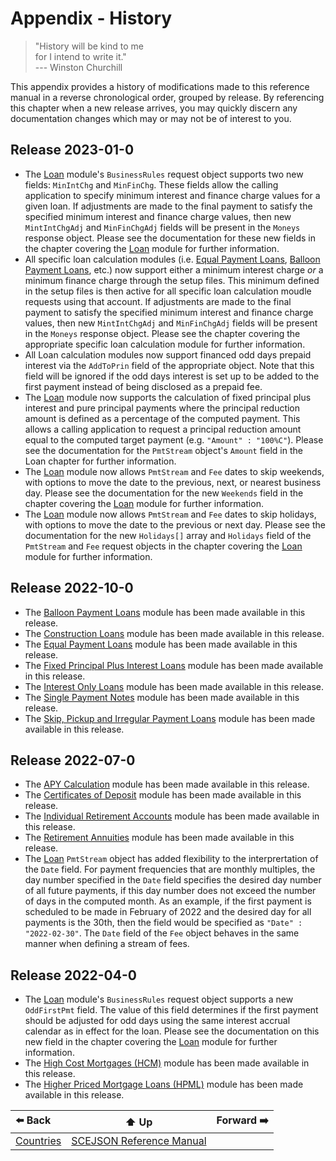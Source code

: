 # Appendix - History

> "History will be kind to me  
>  for I intend to write it."  
>  --- Winston Churchill

This appendix provides a history of modifications made to this reference manual
in a reverse chronological order, grouped by release. By referencing this
chapter when a new release arrives, you may quickly discern any documentation
changes which may or may not be of interest to you.

## Release 2023-01-0
* The [Loan](module-loan.md) module's `BusinessRules` request object supports
  two new fields: `MinIntChg` and `MinFinChg`. These fields allow the calling
  application to specify minimum interest and finance charge values for a given
  loan. If adjustments are made to the final payment to satisfy the specified
  minimum interest and finance charge values, then new `MintIntChgAdj` and
  `MinFinChgAdj` fields will be present in the `Moneys` response object. Please
  see the documentation for these new fields in the chapter covering the
  [Loan](module-loan.md) module for further information.
* All specific loan calculation modules (i.e. [Equal Payment
  Loans](module-equalpmt.md), [Balloon Payment Loans](module-balloon.md), etc.)
  now support either a minimum interest charge *or* a minimum finance charge
  through the setup files. This minimum defined in the setup files is then
  active for all specific loan calculation moudle requests using that account.
  If adjustments are made to the final payment to satisfy the specified minimum
  interest and finance charge values, then new `MintIntChgAdj` and
  `MinFinChgAdj` fields will be present in the `Moneys` response object. Please
  see the chapter covering the appropriate specific loan calculation module for
  further information.
* All Loan calculation modules now support financed odd days prepaid interest
  via the `AddToPrin` field of the appropriate object. Note that this field will
  be ignored if the odd days interest is set up to be added to the first payment
  instead of being disclosed as a prepaid fee.
* The [Loan](module-loan.md) module now supports the calculation of fixed principal
  plus interest and pure principal payments where the principal reduction amount
  is defined as a percentage of the computed payment. This allows a calling
  application to request a principal reduction amount equal to the computed target
  payment (e.g. `"Amount" : "100%C"`). Please see the documentation for the
  `PmtStream` object's `Amount` field in the Loan chapter for further information.
* The [Loan](module-loan.md) module now allows `PmtStream` and `Fee` dates to
  skip weekends, with options to move the date to the previous, next, or nearest
  business day. Please see the documentation for the new `Weekends` field in the
  chapter covering the [Loan](module-loan.md) module for further information.
* The [Loan](module-loan.md) module now allows `PmtStream` and `Fee` dates to
  skip holidays, with options to move the date to the previous or next day.
  Please see the documentation for the new `Holidays[]` array and `Holidays`
  field of the `PmtStream` and `Fee` request objects in the chapter covering the
  [Loan](module-loan.md) module for further information.



## Release 2022-10-0
* The [Balloon Payment Loans](module-construction.md) module has been made
  available in this release.
* The [Construction Loans](module-construction.md) module has been made
  available in this release.
* The [Equal Payment Loans](module-construction.md) module has been made
  available in this release.
* The [Fixed Principal Plus Interest Loans](module-principalplus.md) module has
  been made available in this release.
* The [Interest Only Loans](module-interestonly.md) module has been made
  available in this release.
* The [Single Payment Notes](module-singlepmt.md) module has been made available
  in this release.
* The [Skip, Pickup and Irregular Payment Loans](module-irregular.md) module has
  been made available in this release.

## Release 2022-07-0
* The [APY Calculation](module-apy.md) module has been made available in this
  release.
* The [Certificates of Deposit](module-cd.md) module has been made available in
  this release.
* The [Individual Retirement Accounts](module-ira.md) module has been made
  available in this release.
* The [Retirement Annuities](module-annuity.md) module has been made
  available in this release.
* The [Loan](module-loan.md) `PmtStream` object has added flexibility to the
  interprertation of the `Date` field. For payment frequencies that are monthly
  multiples, the day number specified in the `Date` field specifies the desired
  day number of all future payments, if this day number does not exceed the
  number of days in the computed month. As an example, if the first payment is
  scheduled to be made in February of 2022 and the desired day for all payments
  is the 30th, then the field would be specified as `"Date" : "2022-02-30"`.
  The `Date` field of the `Fee` object behaves in the same manner when defining
  a stream of fees.


## Release 2022-04-0

* The [Loan](module-loan.md) module's `BusinessRules` request object supports a
  new `OddFirstPmt` field. The value of this field determines if the first
  payment should be adjusted for odd days using the same interest accrual
  calendar as in effect for the loan. Please see the documentation on this new
  field in the chapter covering the [Loan](module-loan.md) module for further
  information.
* The [High Cost Mortgages (HCM)](module-hcm.md) module has been made available
  in this release.
* The [Higher Priced Mortgage Loans (HPML)](module-hpml.md) module has been made
  available in this release.

| ⬅️ Back | ⬆️ Up | Forward ➡️ |
| :--- | :---: | ---: |
| [Countries](appendix-countries.md) | [SCEJSON Reference Manual](README.md) | |
